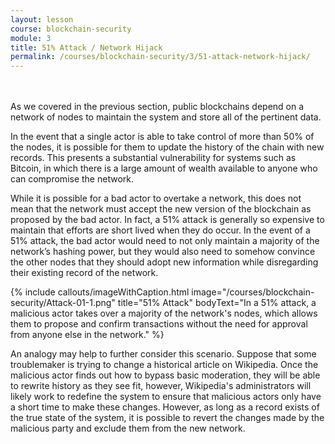 ```yaml
---
layout: lesson
course: blockchain-security
module: 3
title: 51% Attack / Network Hijack
permalink: /courses/blockchain-security/3/51-attack-network-hijack/
---
```

<br>
<br>
<span class="openingParagraph">As we covered in the previous section, public blockchains depend on a network of nodes to maintain the system and store all of the pertinent data.</span>

In the event that a single actor is able to take control of more than 50% of the nodes, it is possible for them to update the history of the chain with new records. This presents a substantial vulnerability for systems such as Bitcoin, in which there is a large amount of wealth available to anyone who can compromise the network.

While it is possible for a bad actor to overtake a network, this does not mean that the network must accept the new version of the blockchain as proposed by the bad actor. In fact, a 51% attack is generally so expensive to maintain that efforts are short lived when they do occur. In the event of a 51% attack, the bad actor would need to not only maintain a majority of the network’s hashing power, but they would also need to somehow convince the other nodes that they should adopt new information while disregarding their existing record of the network.

{% include callouts/imageWithCaption.html
	image="/courses/blockchain-security/Attack-01-1.png"
	title="51% Attack"
	bodyText="In a 51% attack, a malicious actor takes over a majority of the network's nodes, which allows them to propose and confirm transactions without the need for approval from anyone else in the network."
%}

An analogy may help to further consider this scenario. Suppose that some troublemaker is trying to change a historical article on Wikipedia. Once the malicious actor finds out how to bypass basic moderation, they will be able to rewrite history as they see fit, however, Wikipedia's administrators will likely work to redefine the system to ensure that malicious actors only have a short time to make these changes. However, as long as a record exists of the true state of the system, it is possible to revert the changes made by the malicious party and exclude them from the new network.
